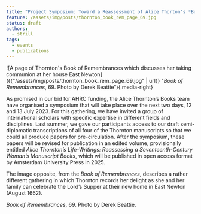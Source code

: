 ```yaml
---
title: "Project Symposium: Toward a Reassessment of Alice Thorton's *Books*"
feature: /assets/img/posts/thornton_book_rem_page_69.jpg
status: draft
authors:
  - strill
tags:
  - events
  - publications
---
```


![A page of Thornton's Book of Remembrances which discusses her taking communion at her house East Newton]({{"/assets/img/posts/thornton_book_rem_page_69.jpg" | url}} "*Book of Remembrances*, 69. Photo by Derek Beattie"){.media-right}

As promised in our bid for AHRC funding, the Alice Thornton’s Books team have organised a symposium that will take place over the next two days, 12 and 13 July 2023. For this gathering, we have invited a group of international scholars with specific expertise in different fields and disciplines. Last summer, we gave our participants access to our draft semi-diplomatic transcriptions of all four of the Thornton manuscripts so that we could all produce papers for pre-circulation. After the symposium, these papers will be revised for publication in an edited volume, provisionally entitled *Alice Thornton’s Life-Writings: Reassessing a Seventeenth-Century Woman’s Manuscript Books*, which will be published in open access format by Amsterdam University Press in 2025.

The image opposite, from the *Book of Remembrances*, describes a rather different gathering in which Thornton records her delight as she and her family can celebrate the Lord’s Supper at their new home in East Newton (August 1662).

*Book of Remembrances*, 69. Photo by Derek Beattie.
